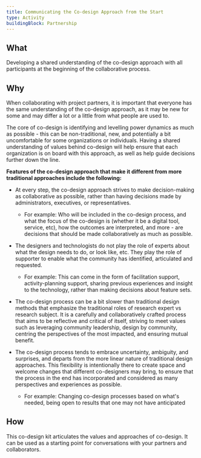 ```yaml
---
title: Communicating the Co-design Approach from the Start
type: Activity
buildingBlock: Partnership
---
```

## What

Developing a shared understanding of the co-design approach with all participants at the beginning of the collaborative process.

## Why

When collaborating with project partners, it is important that everyone has the same understanding of the co-design approach, as it may be new for some and may differ a lot or a little from what people are used to.

The core of co-design is identifying and levelling power dynamics as much as possible - this can be non-traditional, new, and potentially a bit uncomfortable for some organizations or individuals. Having a shared understanding of values behind co-design will help ensure that each organization is on board with this approach, as well as help guide decisions further down the line.

**Features of the co-design approach that make it different from more traditional approaches include the following:**

* At every step, the co-design approach strives to make decision-making as collaborative as possible, rather than having decisions made by administrators, executives, or representatives.

  * For example: Who will be included in the co-design process, and what the focus of the co-design is (whether it be a digital tool, service, etc), how the outcomes are interpreted, and more - are decisions that should be made collaboratively as much as possible.
* The designers and technologists do not play the role of experts about what the design needs to do, or look like, etc. They play the role of supporter to enable what the community has identified, articulated and requested.

  * For example: This can come in the form of facilitation support, activity-planning support, sharing previous experiences and insight to the technology, rather than making decisions about feature sets.
* The co-design process can be a bit slower than traditional design methods that emphasize the traditional roles of research expert vs research subject. It is a carefully and collaboratively crafted process that aims to be reflective and critical of itself, striving to meet values such as leveraging community leadership, design by community, centring the perspectives of the most impacted, and ensuring mutual benefit.
* The co-design process tends to embrace uncertainty, ambiguity, and surprises, and departs from the more linear nature of traditional design approaches. This flexibility is intentionally there to create space and welcome changes that different co-designers may bring, to ensure that the process in the end has incorporated and considered as many perspectives and experiences as possible.

  * For example: Changing co-design processes based on what's needed, being open to results that one may not have anticipated

## How

This co-design kit articulates the values and approaches of co-design. It can be used as a starting point for conversations with your partners and collaborators.